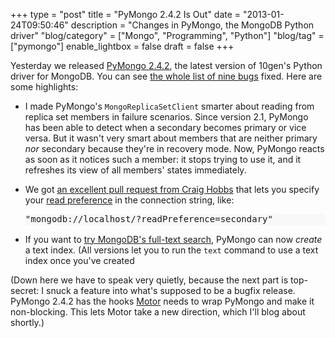 +++
type = "post"
title = "PyMongo 2.4.2 Is Out"
date = "2013-01-24T09:50:46"
description = "Changes in PyMongo, the MongoDB Python driver"
"blog/category" = ["Mongo", "Programming", "Python"]
"blog/tag" = ["pymongo"]
enable_lightbox = false
draft = false
+++

<p>Yesterday we released <a href="http://pypi.python.org/pypi/pymongo/2.4.2">PyMongo 2.4.2</a>, the latest version of 10gen's Python driver for MongoDB. You can see <a href="https://jira.mongodb.org/secure/IssueNavigator.jspa?reset=true&amp;mode=hide&amp;jqlQuery=fixVersion+%3D+%222.4.2%22+AND+project+%3D+PYTHON">the whole list of nine bugs</a> fixed. Here are some highlights:</p>
<ul>
<li>
<p>I made PyMongo's <code>MongoReplicaSetClient</code> smarter about reading from replica set members in failure scenarios. Since version 2.1, PyMongo has been able to detect when a secondary becomes primary or vice versa. But it wasn't very smart about members that are neither primary <em>nor</em> secondary because they're in recovery mode. Now, PyMongo reacts as soon as it notices such a member: it stops trying to use it, and it refreshes its view of all members' states immediately.</p>
</li>
<li>
<p>We got <a href="https://github.com/mongodb/mongo-python-driver/pull/152/">an excellent pull request from Craig Hobbs</a> that lets you specify your <a href="/blog/reading-from-mongodb-replica-sets-with-pymongo/">read preference</a> in the connection string, like:</p>
<div class="codehilite" style="background: #f8f8f8"><pre style="line-height: 125%">&quot;mongodb://localhost/?readPreference=secondary&quot;
</pre></div>


</li>
<li>
<p>If you want to <a href="/blog/mongodb-full-text-search/">try MongoDB's full-text search</a>, PyMongo can now <em>create</em> a text index. (All versions let you to run the <code>text</code> command to use a text index once you've created </p>
</li>
</ul>
<p>(Down here we have to speak very quietly, because the next part is top-secret: I snuck a feature into what's supposed to be a bugfix release. PyMongo 2.4.2 has the hooks <a href="/motor/">Motor</a> needs to wrap PyMongo and make it non-blocking. This lets Motor take a new direction, which I'll blog about shortly.)</p>
    